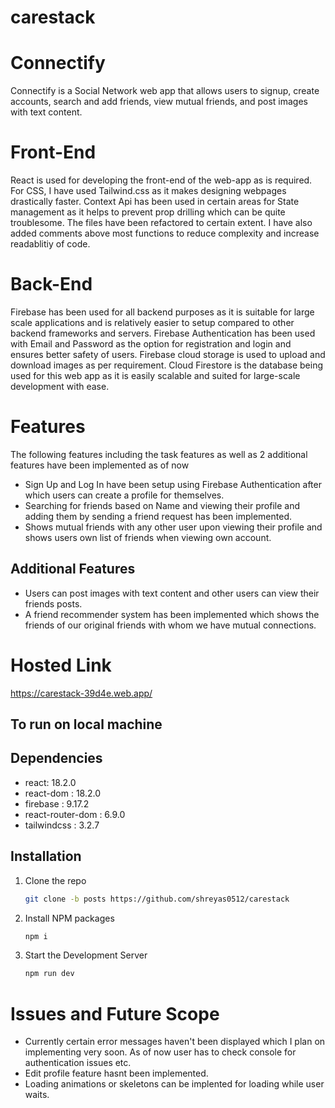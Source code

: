 # carestack
# Connectify 
Connectify is a Social Network web app that allows users to signup, create accounts, search and add friends, view mutual friends, and post images with text content.

# Front-End
React is used for developing the front-end of the web-app as is required. For CSS, I have used Tailwind.css as it makes designing webpages drastically faster.
Context Api has been used in certain areas for State management as it helps to prevent prop drilling which can be quite troublesome. The files have been refactored to certain extent. I have also added comments above most functions to reduce complexity and increase readablitiy of code.

# Back-End 
Firebase has been used for all backend purposes as it is suitable for large scale applications and is relatively easier to setup compared to other backend frameworks and servers. Firebase Authentication has been used with Email and Password as the option for registration and login and ensures better safety of users.
Firebase cloud storage is used to upload and download images as per requirement. Cloud Firestore is the database being used for this web app as it is easily scalable and suited for large-scale development with ease.

# Features
The following features including the task features as well as 2 additional features have been implemented as of now
* Sign Up and Log In have been setup using Firebase Authentication after which users can create a profile for themselves.
* Searching for friends based on Name and viewing their profile and adding them by sending a friend request has been implemented.
* Shows mutual friends with any other user upon viewing their profile and shows users own list of friends when viewing own account.

## Additional Features
* Users can post images with text content and other users can view their friends posts.
* A friend recommender system has been implemented which shows the friends of our original friends with whom we have mutual connections.

# Hosted Link
https://carestack-39d4e.web.app/

<!-- GETTING STARTED -->
## To run on local machine
## Dependencies

* react: 18.2.0
* react-dom : 18.2.0
* firebase : 9.17.2
* react-router-dom : 6.9.0
* tailwindcss : 3.2.7
## Installation

1. Clone the repo
   ```sh
   git clone -b posts https://github.com/shreyas0512/carestack
   ```
2. Install NPM packages
   ```sh
   npm i
   ```
3. Start the Development Server
   ```sh
   npm run dev
   ```
   
# Issues and Future Scope
* Currently certain error messages haven't been displayed which I plan on implementing very soon. As of now user has to check console for authentication issues etc.
* Edit profile feature hasnt been implemented. 
* Loading animations or skeletons can be implented for loading while user waits.


